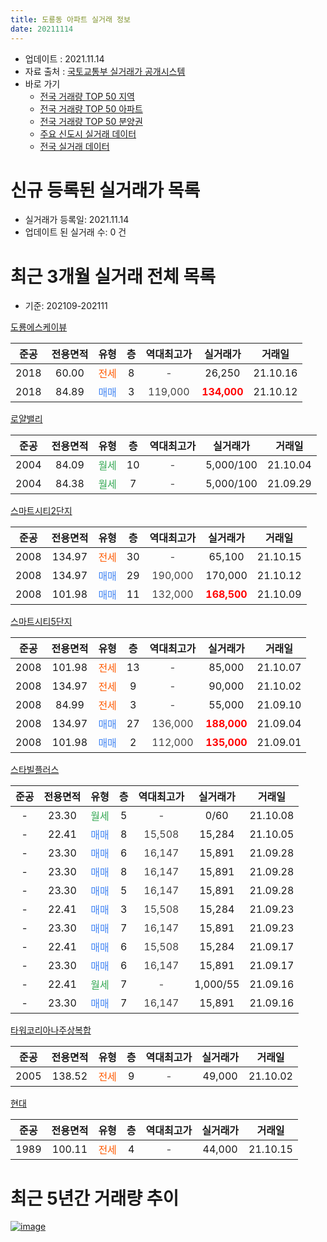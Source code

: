 ```yaml
---
title: 도룡동 아파트 실거래 정보
date: 20211114
---
```


* 업데이트 : 2021.11.14
* 자료 출처 : [국토교통부 실거래가 공개시스템](http://rt.molit.go.kr)
* 바로 가기
    * [전국 거래량 TOP 50 지역](https://apt-info.github.io/apt-trade-info/tr)
    * [전국 거래량 TOP 50 아파트](https://apt-info.github.io/apt-trade-info/ta)
    * [전국 거래량 TOP 50 분양권](https://apt-info.github.io/apt-trade-info/tb)
    * [주요 신도시 실거래 데이터](https://apt-info.github.io/apt-trade-info/newtown)
    * [전국 실거래 데이터](https://apt-info.github.io/apt-trade-info/all)



<script async src="https://pagead2.googlesyndication.com/pagead/js/adsbygoogle.js"></script>
<!-- 기본광고 -->
<ins class="adsbygoogle"
     style="display:block"
     data-ad-client="ca-pub-1142216861245946"
     data-ad-slot="4805727019"
     data-ad-format="auto"
     data-full-width-responsive="true"></ins>
<script>
     (adsbygoogle = window.adsbygoogle || []).push({});
</script>


# 신규 등록된 실거래가 목록

* 실거래가 등록일: 2021.11.14
* 업데이트 된 실거래 수: 0 건




<script async src="https://pagead2.googlesyndication.com/pagead/js/adsbygoogle.js"></script>
<!-- 기본광고 -->
<ins class="adsbygoogle"
     style="display:block"
     data-ad-client="ca-pub-1142216861245946"
     data-ad-slot="4805727019"
     data-ad-format="auto"
     data-full-width-responsive="true"></ins>
<script>
     (adsbygoogle = window.adsbygoogle || []).push({});
</script>


# 최근 3개월 실거래 전체 목록
* 기준: 202109-202111


[도룡에스케이뷰](https://search.naver.com/search.naver?query=%EB%8F%84%EB%A3%A1%EC%97%90%EC%8A%A4%EC%BC%80%EC%9D%B4%EB%B7%B0)

|준공|전용면적|유형|층|역대최고가|실거래가|거래일|
|:---:|:---:|:---:|:---:|:---:|:---:|:---:|
|2018|60.00|<span style="color:#FF5A00">전세</span>|8|<span style="color:#444444">-</span>|26,250|21.10.16|
|2018|84.89|<span style="color:#4285F3">매매</span>|3|<span style="color:#444444">119,000</span>|<b><span style="color:#FF0000">134,000</span></b>|21.10.12|

[로얄밸리](https://search.naver.com/search.naver?query=%EB%A1%9C%EC%96%84%EB%B0%B8%EB%A6%AC)

|준공|전용면적|유형|층|역대최고가|실거래가|거래일|
|:---:|:---:|:---:|:---:|:---:|:---:|:---:|
|2004|84.09|<span style="color:#34A853">월세</span>|10|<span style="color:#444444">-</span>|5,000/100|21.10.04|
|2004|84.38|<span style="color:#34A853">월세</span>|7|<span style="color:#444444">-</span>|5,000/100|21.09.29|

[스마트시티2단지](https://search.naver.com/search.naver?query=%EC%8A%A4%EB%A7%88%ED%8A%B8%EC%8B%9C%ED%8B%B02%EB%8B%A8%EC%A7%80)

|준공|전용면적|유형|층|역대최고가|실거래가|거래일|
|:---:|:---:|:---:|:---:|:---:|:---:|:---:|
|2008|134.97|<span style="color:#FF5A00">전세</span>|30|<span style="color:#444444">-</span>|65,100|21.10.15|
|2008|134.97|<span style="color:#4285F3">매매</span>|29|<span style="color:#444444">190,000</span>|170,000|21.10.12|
|2008|101.98|<span style="color:#4285F3">매매</span>|11|<span style="color:#444444">132,000</span>|<b><span style="color:#FF0000">168,500</span></b>|21.10.09|

[스마트시티5단지](https://search.naver.com/search.naver?query=%EC%8A%A4%EB%A7%88%ED%8A%B8%EC%8B%9C%ED%8B%B05%EB%8B%A8%EC%A7%80)

|준공|전용면적|유형|층|역대최고가|실거래가|거래일|
|:---:|:---:|:---:|:---:|:---:|:---:|:---:|
|2008|101.98|<span style="color:#FF5A00">전세</span>|13|<span style="color:#444444">-</span>|85,000|21.10.07|
|2008|134.97|<span style="color:#FF5A00">전세</span>|9|<span style="color:#444444">-</span>|90,000|21.10.02|
|2008|84.99|<span style="color:#FF5A00">전세</span>|3|<span style="color:#444444">-</span>|55,000|21.09.10|
|2008|134.97|<span style="color:#4285F3">매매</span>|27|<span style="color:#444444">136,000</span>|<b><span style="color:#FF0000">188,000</span></b>|21.09.04|
|2008|101.98|<span style="color:#4285F3">매매</span>|2|<span style="color:#444444">112,000</span>|<b><span style="color:#FF0000">135,000</span></b>|21.09.01|

[스타빌플러스](https://search.naver.com/search.naver?query=%EC%8A%A4%ED%83%80%EB%B9%8C%ED%94%8C%EB%9F%AC%EC%8A%A4)

|준공|전용면적|유형|층|역대최고가|실거래가|거래일|
|:---:|:---:|:---:|:---:|:---:|:---:|:---:|
|-|23.30|<span style="color:#34A853">월세</span>|5|<span style="color:#444444">-</span>|0/60|21.10.08|
|-|22.41|<span style="color:#4285F3">매매</span>|8|<span style="color:#444444">15,508</span>|15,284|21.10.05|
|-|23.30|<span style="color:#4285F3">매매</span>|6|<span style="color:#444444">16,147</span>|15,891|21.09.28|
|-|23.30|<span style="color:#4285F3">매매</span>|8|<span style="color:#444444">16,147</span>|15,891|21.09.28|
|-|23.30|<span style="color:#4285F3">매매</span>|5|<span style="color:#444444">16,147</span>|15,891|21.09.28|
|-|22.41|<span style="color:#4285F3">매매</span>|3|<span style="color:#444444">15,508</span>|15,284|21.09.23|
|-|23.30|<span style="color:#4285F3">매매</span>|7|<span style="color:#444444">16,147</span>|15,891|21.09.23|
|-|22.41|<span style="color:#4285F3">매매</span>|6|<span style="color:#444444">15,508</span>|15,284|21.09.17|
|-|23.30|<span style="color:#4285F3">매매</span>|6|<span style="color:#444444">16,147</span>|15,891|21.09.17|
|-|22.41|<span style="color:#34A853">월세</span>|7|<span style="color:#444444">-</span>|1,000/55|21.09.16|
|-|23.30|<span style="color:#4285F3">매매</span>|7|<span style="color:#444444">16,147</span>|15,891|21.09.16|

[타워코리아나주상복합](https://search.naver.com/search.naver?query=%ED%83%80%EC%9B%8C%EC%BD%94%EB%A6%AC%EC%95%84%EB%82%98%EC%A3%BC%EC%83%81%EB%B3%B5%ED%95%A9)

|준공|전용면적|유형|층|역대최고가|실거래가|거래일|
|:---:|:---:|:---:|:---:|:---:|:---:|:---:|
|2005|138.52|<span style="color:#FF5A00">전세</span>|9|<span style="color:#444444">-</span>|49,000|21.10.02|

[현대](https://search.naver.com/search.naver?query=%ED%98%84%EB%8C%80)

|준공|전용면적|유형|층|역대최고가|실거래가|거래일|
|:---:|:---:|:---:|:---:|:---:|:---:|:---:|
|1989|100.11|<span style="color:#FF5A00">전세</span>|4|<span style="color:#444444">-</span>|44,000|21.10.15|



<script async src="https://pagead2.googlesyndication.com/pagead/js/adsbygoogle.js"></script>
<!-- 기본광고 -->
<ins class="adsbygoogle"
     style="display:block"
     data-ad-client="ca-pub-1142216861245946"
     data-ad-slot="4805727019"
     data-ad-format="auto"
     data-full-width-responsive="true"></ins>
<script>
     (adsbygoogle = window.adsbygoogle || []).push({});
</script>


# 최근 5년간 거래량 추이


<div style="width:100%;">
    <canvas id="deal_progress" height="200"></canvas>
</div>

<script>
new Chart(document.getElementById("deal_progress"), {
    type: 'line',
    data: {
        labels: ['16.01','16.02','16.03','16.04','16.05','16.06','16.07','16.08','16.09','16.10','16.11','16.12','17.01','17.02','17.03','17.04','17.05','17.06','17.07','17.08','17.09','17.10','17.11','17.12','18.01','18.02','18.03','18.04','18.05','18.06','18.07','18.08','18.09','18.10','18.11','18.12','19.01','19.02','19.03','19.04','19.05','19.06','19.07','19.08','19.09','19.10','19.11','19.12','20.01','20.02','20.03','20.04','20.05','20.06','20.07','20.08','20.09','20.10','20.11','20.12','21.01','21.02','21.03','21.04','21.05','21.06','21.07','21.08','21.09','21.10'],
        datasets: [{
            label: '매매/분양권',
            data: [8,7,5,10,7,12,6,1,7,9,32,45,9,17,9,3,7,6,10,5,13,13,13,7,5,8,7,4,12,4,4,16,28,17,12,6,6,9,12,10,11,8,13,9,9,10,17,7,15,15,6,4,7,13,23,7,4,15,1,14,3,5,4,2,2,8,7,1,10,4],
            borderColor: "rgba(66, 133, 243, 1)",
            backgroundColor: "rgba(66, 133, 243, 0.05)",
            borderWidth: 1,
            pointRadius: 0,
            fill: false,
            lineTension: 0
        },{
            label: '전/월세',
            data: [5,8,1,6,1,4,4,3,3,5,6,6,5,8,6,2,2,7,4,5,7,7,6,4,7,6,4,2,2,6,6,6,5,13,5,11,25,15,20,11,11,9,7,3,6,8,12,7,5,20,29,16,9,9,10,17,5,13,13,7,18,7,8,9,5,6,11,4,3,8],
            borderColor: "rgba(255, 90, 0, 1)",
            backgroundColor: "rgba(255, 90, 0, 0.05)",
            borderWidth: 1,
            pointRadius: 0,
            fill: false,
            lineTension: 0
        },{
            label: '합계',
            data: [13,15,6,16,8,16,10,4,10,14,38,51,14,25,15,5,9,13,14,10,20,20,19,11,12,14,11,6,14,10,10,22,33,30,17,17,31,24,32,21,22,17,20,12,15,18,29,14,20,35,35,20,16,22,33,24,9,28,14,21,21,12,12,11,7,14,18,5,13,12],
            borderColor: "rgba(0, 0, 0, 1)",
            backgroundColor: "rgba(0, 0, 0, 0.03)",
            borderWidth: 0.1,
            pointRadius: 0,
            fill: true,
            lineTension: 0
        }
        ]
    },
    options: {
        responsive: true,
        title: {
            display: false
        },
        tooltips: {
            mode: 'index',
            intersect: false
        },
        hover: {
            mode: 'nearest',
            intersect: true
        },
        scales: {
            xAxes: [{
                display: true,
                scaleLabel: {
                    display: true,
                    labelString: '년/월'
                }
            }],
            yAxes: [{
                display: true,
                ticks: {
                    suggestedMin: 0,
                },
                scaleLabel: {
                    display: true,
                    labelString: '실거래 수'
                }
            }]
        }
    }
});

</script>


[![image](https://apt-info.github.io/images/2020-01-03-apt-trade-info/1024x500.png)](https://play.google.com/store/apps/details?id=com.aptinfo.apttradeinfo)

